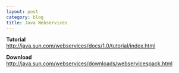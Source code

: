 ```yaml
---
layout: post
category: blog
title: Java Webservices
---
```


**Tutorial**  
http://java.sun.com/webservices/docs/1.0/tutorial/index.html

**Download**  
http://java.sun.com/webservices/downloads/webservicespack.html
